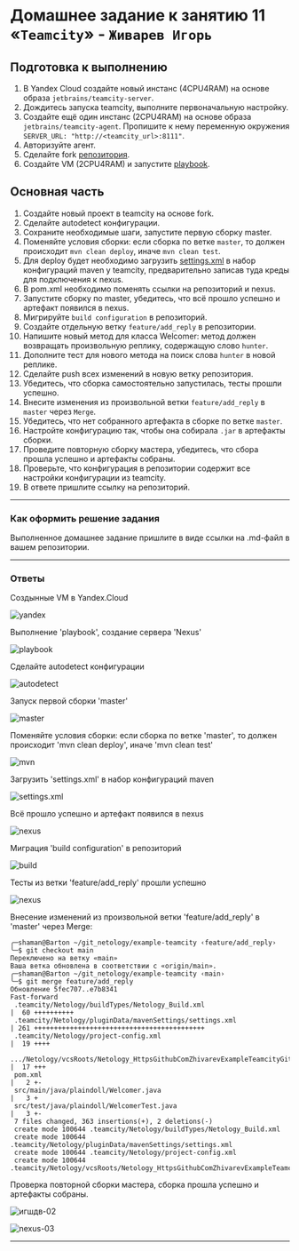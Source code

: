 # Домашнее задание к занятию 11 «`Teamcity`» -  `Живарев Игорь`

## Подготовка к выполнению

1. В Yandex Cloud создайте новый инстанс (4CPU4RAM) на основе образа `jetbrains/teamcity-server`.
2. Дождитесь запуска teamcity, выполните первоначальную настройку.
3. Создайте ещё один инстанс (2CPU4RAM) на основе образа `jetbrains/teamcity-agent`. Пропишите к нему переменную окружения `SERVER_URL: "http://<teamcity_url>:8111"`.
4. Авторизуйте агент.
5. Сделайте fork [репозитория](https://github.com/aragastmatb/example-teamcity).
6. Создайте VM (2CPU4RAM) и запустите [playbook](./infrastructure).

## Основная часть

1. Создайте новый проект в teamcity на основе fork.
2. Сделайте autodetect конфигурации.
3. Сохраните необходимые шаги, запустите первую сборку master.
4. Поменяйте условия сборки: если сборка по ветке `master`, то должен происходит `mvn clean deploy`, иначе `mvn clean test`.
5. Для deploy будет необходимо загрузить [settings.xml](./teamcity/settings.xml) в набор конфигураций maven у teamcity, предварительно записав туда креды для подключения к nexus.
6. В pom.xml необходимо поменять ссылки на репозиторий и nexus.
7. Запустите сборку по master, убедитесь, что всё прошло успешно и артефакт появился в nexus.
8. Мигрируйте `build configuration` в репозиторий.
9. Создайте отдельную ветку `feature/add_reply` в репозитории.
10. Напишите новый метод для класса Welcomer: метод должен возвращать произвольную реплику, содержащую слово `hunter`.
11. Дополните тест для нового метода на поиск слова `hunter` в новой реплике.
12. Сделайте push всех изменений в новую ветку репозитория.
13. Убедитесь, что сборка самостоятельно запустилась, тесты прошли успешно.
14. Внесите изменения из произвольной ветки `feature/add_reply` в `master` через `Merge`.
15. Убедитесь, что нет собранного артефакта в сборке по ветке `master`.
16. Настройте конфигурацию так, чтобы она собирала `.jar` в артефакты сборки.
17. Проведите повторную сборку мастера, убедитесь, что сбора прошла успешно и артефакты собраны.
18. Проверьте, что конфигурация в репозитории содержит все настройки конфигурации из teamcity.
19. В ответе пришлите ссылку на репозиторий.

---

### Как оформить решение задания

Выполненное домашнее задание пришлите в виде ссылки на .md-файл в вашем репозитории.

---




### Ответы


Создынные VM в Yandex.Cloud

![yandex](img/ci-05_01.png)


Выполнение 'playbook', создание сервера 'Nexus'

![playbook](img/ci-05_02.png)


Сделайте autodetect конфигурации

![autodetect](img/ci-05_03.png)


Запуск первой сборки 'master'

![master](img/ci-05_04.png)


Поменяйте условия сборки: если сборка по ветке 'master', то должен происходит 'mvn clean deploy', иначе 'mvn clean test'

![mvn](img/ci-05_05.png)


Загрузить 'settings.xml' в набор конфигураций maven

![settings.xml](img/ci-05_06.png)


Всё прошло успешно и артефакт появился в nexus

![nexus](img/ci-05_07.png)


Миграция 'build configuration' в репозиторий

![build](img/ci-05_08.png)


Тесты из ветки 'feature/add_reply' прошли успешно 

![nexus](img/ci-05_09.png)


Внесение изменений из произвольной ветки 'feature/add_reply' в 'master' через Merge:

```
╭─shaman@Barton ~/git_netology/example-teamcity ‹feature/add_reply› 
╰─$ git checkout main
Переключено на ветку «main»
Ваша ветка обновлена в соответствии с «origin/main».
╭─shaman@Barton ~/git_netology/example-teamcity ‹main› 
╰─$ git merge feature/add_reply
Обновление 5fec707..e7b8341
Fast-forward
 .teamcity/Netology/buildTypes/Netology_Build.xml                                         |  60 ++++++++++
 .teamcity/Netology/pluginData/mavenSettings/settings.xml                                 | 261 +++++++++++++++++++++++++++++++++++++++++++
 .teamcity/Netology/project-config.xml                                                    |  19 ++++
 .../Netology/vcsRoots/Netology_HttpsGithubComZhivarevExampleTeamcityGitRefsHeadsMain.xml |  17 +++
 pom.xml                                                                                  |   2 +-
 src/main/java/plaindoll/Welcomer.java                                                    |   3 +
 src/test/java/plaindoll/WelcomerTest.java                                                |   3 +-
 7 files changed, 363 insertions(+), 2 deletions(-)
 create mode 100644 .teamcity/Netology/buildTypes/Netology_Build.xml
 create mode 100644 .teamcity/Netology/pluginData/mavenSettings/settings.xml
 create mode 100644 .teamcity/Netology/project-config.xml
 create mode 100644 .teamcity/Netology/vcsRoots/Netology_HttpsGithubComZhivarevExampleTeamcityGitRefsHeadsMain.xml
```

Проверка повторной сборки мастера, сборка прошла успешно и артефакты собраны.

![игшдв-02](img/ci-05_10.png)

![nexus-03](img/ci-05_11.png)

---

